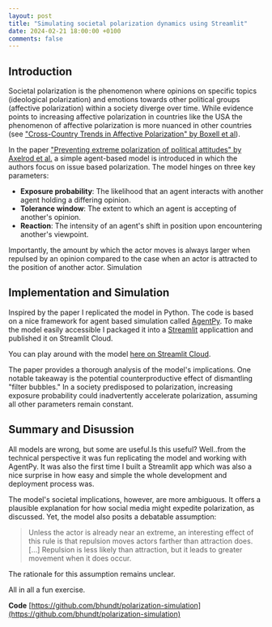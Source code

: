 ```yaml
---
layout: post
title: "Simulating societal polarization dynamics using Streamlit"
date: 2024-02-21 18:00:00 +0100
comments: false
---
```

## Introduction

Societal polarization is the phenomenon where opinions on specific topics (ideological polarization) and emotions towards other political groups (affective polarization) within a society diverge over time. While evidence points to increasing affective polarization in countries like the USA the phenomenon of affective polarization is more nuanced in other countries (see ["Cross-Country Trends in Affective Polarization" by Boxell et al](https://www.nber.org/papers/w26669)).

In the paper ["Preventing extreme polarization of political attitudes" by Axelrod et al.](https://www.pnas.org/doi/10.1073/pnas.2102139118#ref-22) a simple agent-based model is introduced in which the authors focus on issue based polarization. The model hinges on three key parameters:

- **Exposure probability**: The likelihood that an agent interacts with another agent holding a differing opinion.
- **Tolerance window**: The extent to which an agent is accepting of another's opinion.
- **Reaction**: The intensity of an agent's shift in position upon encountering another's viewpoint.

Importantly, the amount by which the actor moves is always larger when repulsed by an opinion compared to the case when an actor is attracted to the position of another actor.
Simulation

## Implementation and Simulation

Inspired by the paper I replicated the model in Python. The code is based on a nice framework for agent based simulation called [AgentPy](https://github.com/jofmi/agentpy). To make the model easily accessible I packaged it into a [Streamlit](https://streamlit.io) applicattion and published it on Streamlit Cloud.

You can play around with the model [here on Streamlit Cloud](https://bhundt-polarization-simulation.streamlit.app/).

The paper provides a thorough analysis of the model's implications. One notable takeaway is the potential counterproductive effect of dismantling "filter bubbles." In a society predisposed to polarization, increasing exposure probability could inadvertently accelerate polarization, assuming all other parameters remain constant.

## Summary and Disussion

All models are wrong, but some are useful.Is this useful? Well..from the technical perspective it was fun replicating the model and working with AgentPy. It was also the first time I built a Streamlit app which was also a nice surprise in how easy and simple the whole development and deployment process was.

The model's societal implications, however, are more ambiguous. It offers a plausible explanation for how social media might expedite polarization, as discussed. Yet, the model also posits a debatable assumption:

> Unless the actor is already near an extreme, an interesting effect of this rule is that repulsion moves actors farther than attraction does. [...] Repulsion is less likely than attraction, but it leads to greater movement when it does occur.

The rationale for this assumption remains unclear.

All in all a fun exercise.

**Code** [https://github.com/bhundt/polarization-simulation](https://github.com/bhundt/polarization-simulation)
